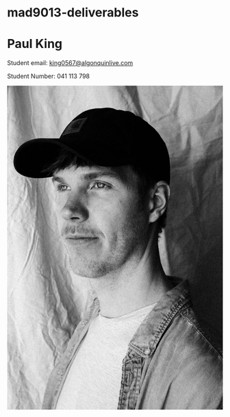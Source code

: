 # mad9013-deliverables
# Paul King

Student email: king0567@algonquinlive.com

Student Number: 041 113 798

![Paul's headshot](./paul-king.jpg)
